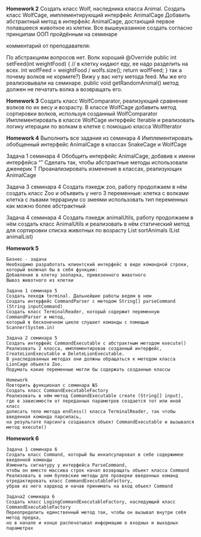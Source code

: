 **Homework 2**
Создать класс Wolf, наследника класса Animal.
Создать класс WolfCage, имплементирующий интерфейс AnimalCage
Добавить абстрактный метод в интерфейс AnimalCage, достающий первое попавшееся животное из клетки.
Все вышеуказанное создать согласно принципам ООП пройдённым на семинаре

комментарий от преподавателя:

По абстракциям вопросов нет.
  Волк хороший
  @Override
  public int setFeed(int weightFood) {
  // в клетку кидают еду, ее надо разделить на всех.
  int wolfFeed = weightFood / wolfs.size();
  return wolfFeed;
  }
  так а почему волков не кормите?) Вижу у вас нету метода feed. Мы же его реализовывали на семинаре.
  public void getRandomAnimal()
  метод должен не печатать волка а возвращать его.


**Homework 3**
Создать класс WolfComparator, реализующий сравнение волков по их весу и возрасту.
В классе WolfCage добавить метод сортировки волков, используя созданный WolfComparator
Имплементировать в классе WolfCage интерфейс Iterable<Wolf>
и реализовать логику итерации по волкам в клетке с помощью класса WolfIterator


**Homework 4**
Выполнить все задания из семинара 4
Имплементировать обобщенный интерфейс AnimalCage в классах SnakeCage и WolfCage

  Задача 1 семинара 4
  Обобщить интерфейс AnimalCage, добавив к имени интерфейса “<T>”
  Сделать так, чтобы абстрактные методы использовали дженерик T
  Проанализировать изменения в классах, реализующих AnimalCage

  Задача 3 семинара 4
    Создать пэкедж zoo, работу продолжаем в нём
    создать класс Zoo и объявить у него 3 переменные:
      клетка с волками
      клетка с львами
      террариум со змеями
    использовать тип переменных как можно более абстрактный

  Задача 4 семинара 4
    Создать пэкедж animalUtils, работу продолжаем в нём
    создать класс AnimalUtils и реализовать в нём статический метод для сортировки списка животных по возрасту
    <T extends Animal> List<T> sortAnimals (List<T> animalList)
  
**Homework 5**

    Бизнес - задача
    Необходимо разработать клиентский интерфейс в виде командной строки, который включал бы в себя функции:
    Добавление в клетку зоопарка, привезенного животного
    Вывоз животного из клетки

    Задача 1 семинара 5
    Создать пекедж terminal. Дальнейшие работы ведем в нем
    Создать интерфейс CommandParser c методом String[] parseCommand (String inputCommand)
    Создать класс TerminalReader, который содержит переменную CommandParser и метод,
    который в бесконечном цикле слушает команды с помощью Scanner(System.in)

    Задача 2 семинара 5
    Создать интерфейс CommandExecutable c абстрактным методом execute()
    Реализовать 2 класса, имплементировав созданный интерфейс,
    CreateLionExecutable и DeleteLionExecutable. 
    В унаследованных методах они должны обращаться к методом класса LionCage объекта Zoo.
    Подумать какие переменные могли бы содержать созданные классы

    Homework
    Повторить функционал с семинара №5
    Создать класc CommandExecutableFactory
    Реализовать в нём метод CommandExecutable create (String[] input),
    где в зависимости от переданных параметров создается тот или иной класс
    дописать тело метода endless() класса TerminalReader, так чтобы введенная команда парсилась,
    на результате парсинга создавался объект CommandExecutable и вызывался метод execute()


**Homework 6**

    Задача 1 семинара 6
    Создать класс Command, который бы инкапсулировал в себе содержимое введенной команды
    Изменить сигнатуру у интерфейса ParseCommand,
    чтобы он вместо массива строк начал возвращать объект класса Command
    Реализовать в нем булевские методы для проверки введенных команд
    отредактировать класс CommandExecutableFactory,
    убрав из него хардкод и начав принимать на вход объект Command

    Задача2 семинара 6
    Создать класс LogingCommandExecutableFactory, наследующий класс CommandExecutableFactory
    Переопределить единственный метод так, чтобы он вызывал внутри себя метод предка,
    но в начале и конце распечатывал информацию о входных и выходных параметрах